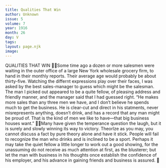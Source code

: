```yaml
---
title: Qualities That Win
author: Unknown
issue: 5
volume: 7
year: 1916
month: 26
day: V
tags:
layout: page.njk
image:
---
```

QUALITIES THAT WIN Some time ago a dozen or more salesmen were waiting in the outer office of a large New York wholesale grocery firm, to hand in their monthly reports. Their average age would probably be about thirty-five. Watching the differnt expressions play over their faces, I was asked by the best sales-manager to guess which might be the salesman. The man I picked out appeared to be a quite fellow, of pleasing address and friendly manner, and the manager said that I had guessed right. “He makes more sales than any three men we have, and I don’t believe he spends much to get the business. He is clear-cut and direct in his statments, never misrepresents anything, doesn’t drink, and has a record that any man might be proud of. That is the kind of men we like to have—that big business houses want.” Many have given the temperance question the laugh, but it is surely and slowly winning its way to victory. Theorlze as you may, you cannot discuss a fact by pure theory alone and have it stick. People will fail to recognize the man who drinks and is inclined to be a sport. Perhaps it may take the quiet fellow a little longer to work out a good showing, for the unassuming do not receive as much attention at first, as the blusterer; but let the man with business in his thoughts once establish the confidence of his employer, and his advance in gaining friends and business is assured. 
